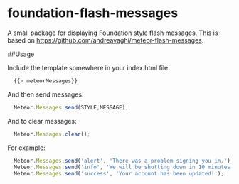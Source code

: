 foundation-flash-messages
=========================

A small package for displaying Foundation style flash messages. This is based on https://github.com/andreavaghi/meteor-flash-messages.

##Usage

Include the template somewhere in your index.html file:
```javascript
  {{> meteorMessages}}
```
And then send messages:
```javascript
  Meteor.Messages.send(STYLE,MESSAGE);
```
And to clear messages:
```javascript
  Meteor.Messages.clear();
```
For example:
```javascript
  Meteor.Messages.send('alert', 'There was a problem signing you in.');
  Meteor.Messages.send('info', 'We will be shutting down in 10 minutes.');
  Meteor.Messages.send('success', 'Your account has been updated!');